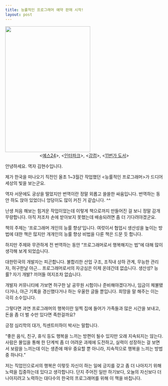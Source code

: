 ```yaml
---
title: 능률적인 프로그래머 예약 판매 시작!
layout: post
---
```

<img src="http://w12ard.github.io/wp-content/uploads/1/cfile22.uf.1950F11F4AB2190F42E2D5.jpg" class="aligncenter" width="271" height="400" alt="" filename="1.jpg" filemime="image/jpeg" />

<div style="text-align: center;">
  <<a title="[http://www.yes24.com/24/goods/3530189]로 이동합니다." target="_blank" href="http://www.yes24.com/24/goods/3530189">예스24</a>>, <<a title="[http://book.interpark.com/product/BookDisplay.do?_method=Detail&sc.shopNo=0000400000&sc.dispNo=&sc.prdNo=203619860]로 이동합니다." target="_blank" href="http://book.interpark.com/product/BookDisplay.do?_method=Detail&sc.shopNo=0000400000&sc.dispNo=&sc.prdNo=203619860">인터파크</a>>, <<a title="[http://kangcom.com/sub/view.asp?sku=200909140001]로 이동합니다." target="_blank" href="http://kangcom.com/sub/view.asp?sku=200909140001">강컴</a>>, <<a title="[http://www.11st.co.kr/product/SellerProductDetail.tmall?method=getSellerProductDetail&xfrom=search^prd&prdNo=32398107]로 이동합니다." target="_blank" href="http://www.11st.co.kr/product/SellerProductDetail.tmall?method=getSellerProductDetail&xfrom=search%5Eprd&prdNo=32398107">11번가 도서</a>>
</div>

안녕하세요. 역자 김현수입니다. 

제가 한국을 떠나오기 직전인 올초 1~3월간 작업했던 <능률적인 프로그래머>가 드디어 세상의 빛을 보는군요. 

역자 서문에도 궁상을 떨었지만 번역이란 정말 외롭고 쓸쓸한 싸움입니다. 번역하는 동안 하도 앉아 있었더니 엉덩이도 많이 커진 거 같습니다. ^^

난생 처음 해보는 힘겨운 작업이었는데 이렇게 책으로까지 만들어진 걸 보니 정말 감개무량합니다. 아직 저조차 손에 받아보지 못했는데 배송되려면 좀 더 기다려야겠군요.

책의 주제는 &#8216;프로그래머 개인의 능률 향상&#8217;입니다. 여럿이서 협업시 생산성을 높이는 방법에 대한 책은 많지만 개개인의 능률 향상 비법을 다룬 책은 드문 듯 합니다. 

하지만 주제와 무관하게 전 번역하는 동안 &#8220;프로그래머로서 행복해지는 법&#8221;에 대해 많이 생각해 보게 되었습니다. 

대한민국의 개발자는 피곤합니다. 불합리한 산업 구조, 조직내 상하 관계, 무능한 관리자, 허구한날 야근&#8230; 프로그래머로서의 자긍심은 이제 온데간데 없습니다. 생산성? 능률? 자기 개발? 끼어들 여지조차 없습니다. 

개발자 커뮤니티에 가보면 허구한 날 공무원 시험이나 준비해야겠다거나, 임금이 체불됐다거나, 야근 기록을 경신했다거나 하는 우울한 글들 뿐입니다. 희망을 말 해주는 이는 극히 소수입니다. 

그렇다면 과연 프로그래머의 행복이란 일찍 집에 들어가 가족들과 많은 시간을 보내고, 돈을 좀 더 벌 수만 있다면 족한걸까요? 

긍정 심리학의 대가, 칙센트미하이 박사는 말합니다. 

&#8220;좋은 음식, 친구, 휴식 등도 행복을 느끼는 방편이 될수 있지만 오래 지속되지는 않는다. 사람은 몰입을 통해 한 단계씩 좀 더 어려운 과제에 도전하고, 실력이 성장하는 걸 보면서 보람을 느끼는데 이는 생존에 매우 중요할 뿐 아니라, 지속적으로 행복을 느끼는 방법중 하나다.&#8221;

저는 직업인으로서의 행복은 이렇듯 자신이 하는 일에 긍지를 갖고 좀 더 나아지기 위해 노력을 집중하는데 있다고 생각합니다. 단지 주어진 일만 하기보다, 오늘의 자신보다 더 나아지려고 노력하는 대다수의 한국의 프로그래머를 위해 이 책을 바칩니다. 
